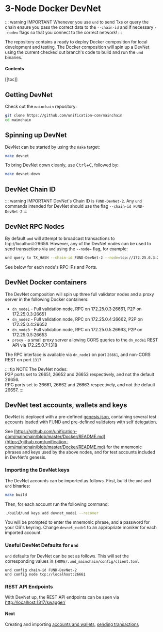 # 3-Node Docker DevNet

::: warning IMPORTANT
Whenever you use `und` to send Txs or query the chain ensure you pass the correct data to the `--chain-id`
and if necessary `--node=` flags so that you connect to the correct network!
:::

The repository contains a ready to deploy Docker composition for local development and testing. The Docker composition
will spin up a DevNet using the current checked out branch's code to build and run the `und` binaries.

#### Contents

[[toc]]

## Getting DevNet

Check out the `mainchain` repository:

```bash
git clone https://github.com/unification-com/mainchain
cd mainchain
```

## Spinning up DevNet

DevNet can be started by using the `make` target:

```bash
make devnet
```

To bring DevNet down cleanly, use <kbd>Ctrl</kbd>+<kbd>C</kbd>, followed by:

```bash
make devnet-down
```

## DevNet Chain ID

::: warning IMPORTANT
DevNet's Chain ID is `FUND-DevNet-2`. Any `und` commands
intended for DevNet should use the flag `--chain-id FUND-DevNet-2`
:::

## DevNet RPC Nodes

By default `und` will attempt to broadcast transactions to tcp://localhost:26656. However, any of the DevNet 
nodes can be used to send transactions via `und` using the `--node=` flag, for example:

```bash
und query tx TX_HASH --chain-id FUND-DevNet-2 --node=tcp://172.25.0.3:26661
```

See below for each node's RPC IPs and Ports.

## DevNet Docker containers

The DevNet composition will spin up three full validator nodes and a proxy server in the following 
Docker containers:

- `dn_node1` - Full validation node, RPC on 172.25.0.3:26661, P2P on 172.25.0.3:26651
- `dn_node2` - Full validation node, RPC on 172.25.0.4:26662, P2P on 172.25.0.4:26652
- `dn_node3` - Full validation node, RPC on 172.25.0.5:26663, P2P on 172.25.0.5:26653
- `proxy` - a small proxy server allowing CORS queries to the `dn_node1` REST API via 172.25.0.7:1318

The RPC interface is available via `dn_node1` on port `26661`, and non-CORS REST on port `1317`

::: tip NOTE
The DevNet nodes:  
P2P ports set to 26651, 26652 and 26653 respectively, and not the default 26656.  
RPC ports set to 26661, 26662 and 26663 respectively, and not the default 26657.
:::

## DevNet test accounts, wallets and keys

DevNet is deployed with a pre-defined 
[genesis.json](https://raw.githubusercontent.com/unification-com/mainchain/master/Docker/assets/node1/config/genesis.json),
containing several test accounts loaded with FUND and pre-defined validators with self delegation.

See [https://github.com/unification-com/mainchain/blob/master/Docker/README.md](https://github.com/unification-com/mainchain/blob/master/Docker/README.md) 
for the mnemonic phrases and keys used by the above nodes, and for test accounts included in DevNet's genesis.

### Importing the DevNet keys

The DevNet accounts can be imported as follows. First, build the `und` and
`und` binaries:

```bash
make build
```

Then, for each account run the following command:

```bash
./build/und keys add devnet_node1 --recover
```

You will be prompted to enter the mnemonic phrase, and a password for your OS's keyring. Change `devnet_node1` to an 
appropriate moniker for each imported account.

### Useful DevNet Defaults for `und`

`und` defaults for DevNet can be set as follows. This will set the corresponding values in 
`$HOME/.und_mainchain/config/client.toml`

```
und config chain-id FUND-DevNet-2
und config node tcp://localhost:26661
```

### REST API Endpoints

With DevNet up, the REST API endpoints can be seen via [http://localhost:1317/swagger/](http://localhost:1317/swagger/)

#### Next

Creating and importing [accounts and wallets](accounts-wallets.md), [sending transactions](transactions.md)
